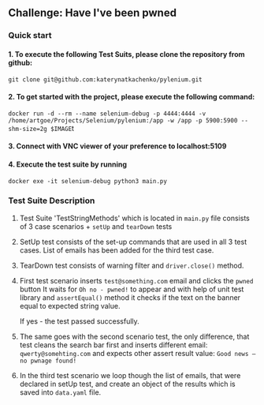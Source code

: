 ## Challenge: Have I've been pwned

###   Quick start


#### 1. To execute the following Test Suits, please clone the repository from github:

`git clone git@github.com:katerynatkachenko/pylenium.git`

#### 2. To get started with the project, please execute the following command: 

`docker run -d --rm --name selenium-debug -p 4444:4444 -v /home/artgoe/Projects/Selenium/pylenium:/app -w /app -p 5900:5900 --shm-size=2g $IMAGE`t  

#### 3. Connect with VNC viewer of your preference to localhost:5109
   
#### 4. Execute the test suite by running 

`docker exe -it selenium-debug python3 main.py`
   
### Test Suite Description

1. Test Suite 'TestStringMethods' which is located in `main.py` file consists of 3 case scenarios + `setUp` and `tearDown` tests 

2. SetUp test consists of the set-up commands that are used in all 3 test cases. List of emails has been added for the third test case.
   
3. TearDown test consists of warning filter and `driver.close()` method.
   
4. First test scenario inserts `test@something.com` email and clicks the `pwned` button
   It waits for `Oh no - pwned!` to appear and with help of unit test library and `assertEqual()` method it checks if the text on the banner equal to expected string value.
  
   If yes - the test passed successfully.
   
5. The same goes with the second scenario test, the only difference, that test cleans the search bar first and inserts different email: `qwerty@somehting.com` and expects other assert result value: `Good news — no pwnage found!`

6. In the third test scenario we loop though the list of emails, that were declared in setUp test, and create an object of the results which is saved into `data.yaml` file. 
